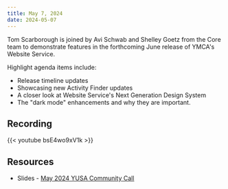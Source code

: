 ```yaml
---
title: May 7, 2024
date: 2024-05-07
---
```


Tom Scarborough is joined by Avi Schwab and Shelley Goetz from the Core team to demonstrate features in the forthcoming June release of YMCA's Website Service.

Highlight agenda items include:
- Release timeline updates
- Showcasing new Activity Finder updates
- A closer look at Website Service's Next Generation Design System
- The "dark mode" enhancements and why they are important.

## Recording

{{< youtube bsE4wo9xV1k >}}

## Resources

- Slides - [May 2024 YUSA Community Call](</monthly-calls/decks/2024-05 YUSA Community Call.pdf>)
